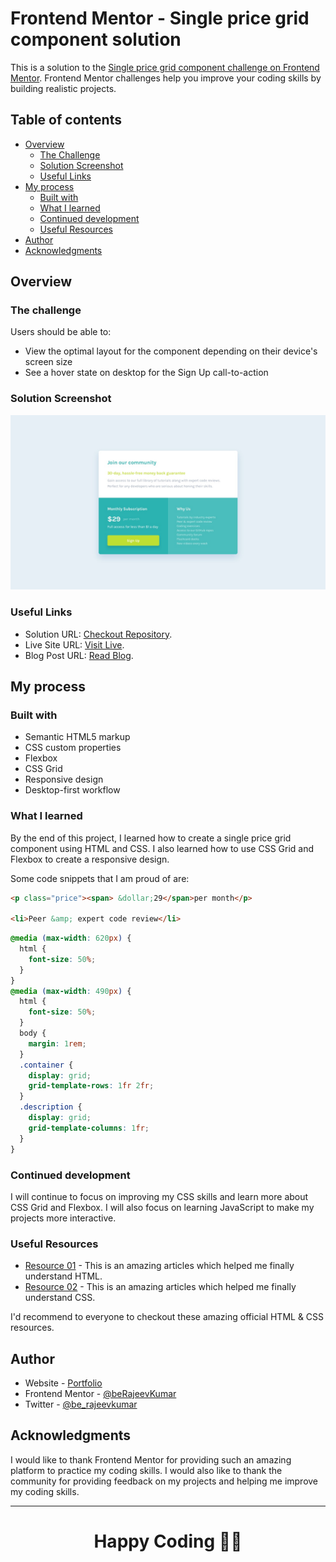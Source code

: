 # Frontend Mentor - Single price grid component solution

This is a solution to the [Single price grid component challenge on Frontend Mentor](https://www.frontendmentor.io/challenges/single-price-grid-component-5ce41129d0ff452fec5abbbc). Frontend Mentor challenges help you improve your coding skills by building realistic projects.

## Table of contents

- [Overview](#overview)
  - [The Challenge](#the-challenge)
  - [Solution Screenshot](#screenshot)
  - [Useful Links](#links)
- [My process](#my-process)
  - [Built with](#built-with)
  - [What I learned](#what-i-learned)
  - [Continued development](#continued-development)
  - [Useful Resources](#useful-resources)
- [Author](#author)
- [Acknowledgments](#acknowledgments)

## Overview

### The challenge

Users should be able to:

- View the optimal layout for the component depending on their device's screen size
- See a hover state on desktop for the Sign Up call-to-action

### Solution Screenshot

![Solution Screenshot](./design/desktop-design.jpg)

### Useful Links

- Solution URL: [Checkout Repository](https://github.com/beRajeevKumar/Community_Card.git).
- Live Site URL: [Visit Live](https://communitycard-rajeev.netlify.app/).
- Blog Post URL: [Read Blog](https://www.iamrajeev.me/blog/qr-code-component-using-html-and-css).

## My process

### Built with

- Semantic HTML5 markup
- CSS custom properties
- Flexbox
- CSS Grid
- Responsive design
- Desktop-first workflow

### What I learned

By the end of this project, I learned how to create a single price grid component using HTML and CSS. I also learned how to use CSS Grid and Flexbox to create a responsive design.

Some code snippets that I am proud of are:

```html
<p class="price"><span> &dollar;29</span>per month</p>

<li>Peer &amp; expert code review</li>
```

```css
@media (max-width: 620px) {
  html {
    font-size: 50%;
  }
}
@media (max-width: 490px) {
  html {
    font-size: 50%;
  }
  body {
    margin: 1rem;
  }
  .container {
    display: grid;
    grid-template-rows: 1fr 2fr;
  }
  .description {
    display: grid;
    grid-template-columns: 1fr;
  }
}
```

### Continued development

I will continue to focus on improving my CSS skills and learn more about CSS Grid and Flexbox. I will also focus on learning JavaScript to make my projects more interactive.

### Useful Resources

- [Resource 01](https://developer.mozilla.org/en-US/docs/Learn/HTML) - This is an amazing articles which helped me finally understand HTML.
- [Resource 02](https://developer.mozilla.org/en-US/docs/Learn/CSS) - This is an amazing articles which helped me finally understand CSS.

I'd recommend to everyone to checkout these amazing official HTML & CSS resources.

## Author

- Website - [Portfolio](https://www.iamrajeev.me)
- Frontend Mentor - [@beRajeevKumar](https://www.frontendmentor.io/profile/beRajeevKumar)
- Twitter - [@be_rajeevkumar](https://x.com/be_rajeevkumar)

## Acknowledgments

I would like to thank Frontend Mentor for providing such an amazing platform to practice my coding skills. I would also like to thank the community for providing feedback on my projects and helping me improve my coding skills.

<hr>
<h1 align=center>Happy Coding 👨‍💻</h1>
